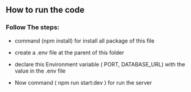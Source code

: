 ## How to run the code

### Follow The steps:

- command  (npm install) for install all package of this file

- create a  .env file at the parent of this folder

- declare this Environment variable ( PORT, DATABASE_URL) with the value  in the .env file

-  Now command ( npm run start:dev ) for run the server